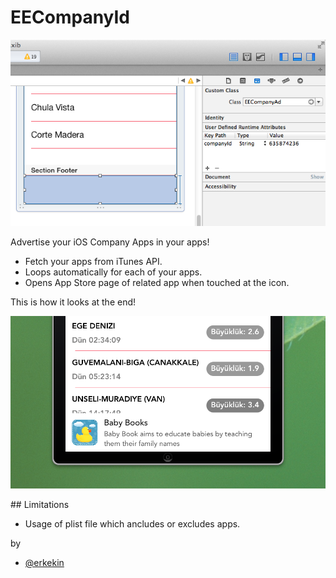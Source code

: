EECompanyId
============

<p align="center" >
  <img src="https://github.com/erkekin/EECompanyAd/blob/master/EECompanyAd/tutorial.png?raw=true" alt="EECompanyId" title="EECompanyId">
</p>

Advertise your iOS Company Apps in your apps!

- Fetch your apps from iTunes API.
- Loops automatically for each of your apps.
- Opens App Store page of related app when touched at the icon.


This is how it looks at the end!
<p align="center" >
  <img src="https://github.com/erkekin/EECompanyAd/blob/master/EECompanyAd/howitlooks.png?raw=true" alt="How it looks" title="EECompanyId">
</p>
## Limitations

- Usage of plist file which ancludes or excludes apps.

by <br>
- [@erkekin](https://twitter.com/erkekin)

